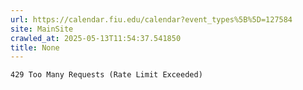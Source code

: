 ```yaml
---
url: https://calendar.fiu.edu/calendar?event_types%5B%5D=127584
site: MainSite
crawled_at: 2025-05-13T11:54:37.541850
title: None
---
```


```
429 Too Many Requests (Rate Limit Exceeded)

```

